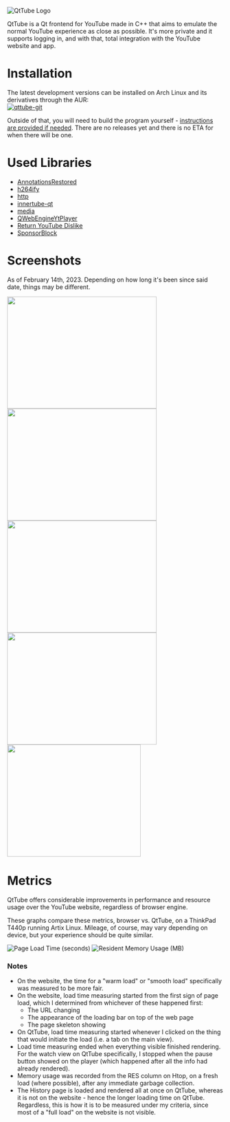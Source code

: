 ![QtTube Logo](https://user-images.githubusercontent.com/42720004/192839093-ff0565f2-862f-4cee-a026-5cc0cadb20b5.png)

QtTube is a Qt frontend for YouTube made in C++ that aims to emulate the normal YouTube experience as close as possible. It's more private and it supports logging in, and with that, total integration with the YouTube website and app.

# Installation
The latest development versions can be installed on Arch Linux and its derivatives through the AUR:<br>
[![qttube-git](https://img.shields.io/badge/aur-qttube--git-blue)](https://aur.archlinux.org/packages/qttube-git/)

Outside of that, you will need to build the program yourself - [instructions are provided if needed](https://github.com/BowDown097/QtTube/blob/master/BUILD_INSTRUCTIONS.md). There are no releases yet and there is no ETA for when there will be one.

# Used Libraries
- [AnnotationsRestored](https://github.com/isaackd/AnnotationsRestored)
- [h264ify](https://github.com/erkserkserks/h264ify)
- [http](https://github.com/flaviotordini/http)
- [innertube-qt](https://github.com/BowDown097/innertube-qt)
- [media](https://github.com/flaviotordini/media)
- [QWebEngineYtPlayer](https://github.com/keshavbhatt/QWebengineYtPlayer)
- [Return YouTube Dislike](https://github.com/Anarios/return-youtube-dislike)
- [SponsorBlock](https://github.com/ajayyy/SponsorBlock)

# Screenshots
As of February 14th, 2023. Depending on how long it's been since said date, things may be different.
<div display="flex">
<img src="https://user-images.githubusercontent.com/42720004/218771944-0bbc6274-b035-49db-9164-25362063f830.png" width="348" height="261" />
<img src="https://user-images.githubusercontent.com/42720004/218772018-54a62777-3b73-4691-b1f1-e86d32a57805.png" width="348" height="261" />
<img src="https://user-images.githubusercontent.com/42720004/218772094-a689e1d8-ff9c-4013-b9ab-06f267e9cc52.png" width="348" height="261" />
<img src="https://user-images.githubusercontent.com/42720004/218772224-d292ee5f-0c1a-4a7a-8beb-e5da35d213b3.png" width="348" height="261" />
<img src="https://user-images.githubusercontent.com/42720004/218772152-bae43dd9-5950-4872-9f38-07c518d5d865.png" width="311" height="261" />
</div>

# Metrics
QtTube offers considerable improvements in performance and resource usage over the YouTube website, regardless of browser engine.

These graphs compare these metrics, browser vs. QtTube, on a ThinkPad T440p running Artix Linux. Mileage, of course, may vary depending on device, but your experience should be quite similar.

![Page Load Time (seconds)](https://user-images.githubusercontent.com/42720004/228050796-60fc6aad-b962-4936-9019-6ec44e468378.png)
![Resident Memory Usage (MB)](https://user-images.githubusercontent.com/42720004/228050816-e3879449-a383-4022-bdc8-4c28adbd87de.png)

### Notes
- On the website, the time for a "warm load" or "smooth load" specifically was measured to be more fair.
- On the website, load time measuring started from the first sign of page load, which I determined from whichever of these happened first:
  - The URL changing
  - The appearance of the loading bar on top of the web page
  - The page skeleton showing
- On QtTube, load time measuring started whenever I clicked on the thing that would initiate the load (i.e. a tab on the main view).
- Load time measuring ended when everything visible finished rendering. For the watch view on QtTube specifically, I stopped when the pause button showed on the player (which happened after all the info had already rendered).
- Memory usage was recorded from the RES column on Htop, on a fresh load (where possible), after any immediate garbage collection.
- The History page is loaded and rendered all at once on QtTube, whereas it is not on the website - hence the longer loading time on QtTube. Regardless, this is how it is to be measured under my criteria, since most of a "full load" on the website is not visible.
